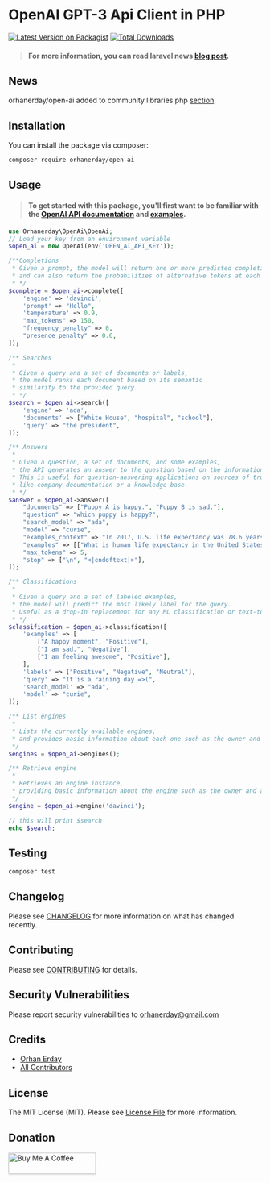 # OpenAI GPT-3 Api Client in PHP

[![Latest Version on Packagist](https://img.shields.io/packagist/v/orhanerday/open-ai.svg?style=flat-square)](https://packagist.org/packages/orhanerday/open-ai)
[![Total Downloads](https://img.shields.io/packagist/dt/orhanerday/open-ai.svg?style=flat-square)](https://packagist.org/packages/orhanerday/open-ai)

> #### For more information, you can read laravel news [blog post](https://laravel-news.com/openai-sdk-for-php).

## News
orhanerday/open-ai added to community libraries php [section](https://beta.openai.com/docs/libraries/php).

## Installation

You can install the package via composer:

```bash
composer require orhanerday/open-ai
```

## Usage


> #### To get started with this package, you'll first want to be familiar with the [OpenAI API documentation](https://beta.openai.com/docs/introduction) and [examples](https://beta.openai.com/examples).



```php
use Orhanerday\OpenAi\OpenAi;
// Load your key from an environment variable
$open_ai = new OpenAi(env('OPEN_AI_API_KEY'));

/**Completions
 * Given a prompt, the model will return one or more predicted completions, 
 * and can also return the probabilities of alternative tokens at each position.
 * */
$complete = $open_ai->complete([
    'engine' => 'davinci',
    'prompt' => "Hello",
    'temperature' => 0.9,
    "max_tokens" => 150,
    "frequency_penalty" => 0,
    "presence_penalty" => 0.6,
]);

/** Searches
 *
 * Given a query and a set of documents or labels,
 * the model ranks each document based on its semantic 
 * similarity to the provided query.
 * */
$search = $open_ai->search([
    'engine' => 'ada',
    'documents' => ["White House", "hospital", "school"],
    'query' => "the president",
]);

/** Answers
 *
 * Given a question, a set of documents, and some examples,
 * the API generates an answer to the question based on the information in the set of documents.
 * This is useful for question-answering applications on sources of truth,
 * like company documentation or a knowledge base.
 * */
$answer = $open_ai->answer([
    "documents" => ["Puppy A is happy.", "Puppy B is sad."],
    "question" => "which puppy is happy?",
    "search_model" => "ada",
    "model" => "curie",
    "examples_context" => "In 2017, U.S. life expectancy was 78.6 years.",
    "examples" => [["What is human life expectancy in the United States?", "78 years."]],
    "max_tokens" => 5,
    "stop" => ["\n", "<|endoftext|>"],
]);

/** Classifications
 *
 * Given a query and a set of labeled examples,
 * the model will predict the most likely label for the query. 
 * Useful as a drop-in replacement for any ML classification or text-to-label task.
 * */
$classification = $open_ai->classification([
    'examples' => [
        ["A happy moment", "Positive"],
        ["I am sad.", "Negative"],
        ["I am feeling awesome", "Positive"],
    ],
    'labels' => ["Positive", "Negative", "Neutral"],
    'query' => "It is a raining day =>(",
    'search_model' => "ada",
    'model' => "curie",
]);

/** List engines
 *
 * Lists the currently available engines,
 * and provides basic information about each one such as the owner and availability.
 */
$engines = $open_ai->engines();

/** Retrieve engine
 *
 * Retrieves an engine instance, 
 * providing basic information about the engine such as the owner and availability.
 */
$engine = $open_ai->engine('davinci');

// this will print $search
echo $search;
```

## Testing

```bash
composer test
```

## Changelog

Please see [CHANGELOG](CHANGELOG.md) for more information on what has changed recently.

## Contributing

Please see [CONTRIBUTING](.github/CONTRIBUTING.md) for details.

## Security Vulnerabilities

Please report security vulnerabilities to [orhanerday@gmail.com](mailto:orhanerday@gmail.com)

## Credits

- [Orhan Erday](https://github.com/orhanerday)
- [All Contributors](../../contributors)

## License

The MIT License (MIT). Please see [License File](LICENSE.md) for more information.


## Donation

<a href="https://www.buymeacoffee.com/orhane" target="_blank"><img src="https://www.buymeacoffee.com/assets/img/custom_images/orange_img.png" alt="Buy Me A Coffee" style="height: 41px !important;width: 174px !important;box-shadow: 0px 3px 2px 0px rgba(190, 190, 190, 0.5) !important;-webkit-box-shadow: 0px 3px 2px 0px rgba(190, 190, 190, 0.5) !important;" ></a>

